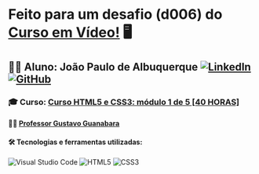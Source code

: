 # Feito para um desafio (d006) do <a href="https://cursoemvideo.com" target="_blank" rel="external">Curso em Vídeo!</a> 🖥️

## 👨‍💻 Aluno: João Paulo de Albuquerque <a href="https://www.linkedin.com/in/jo%C3%A3o-paulo-albuquerque-9873241a6/" target="_blank" rel="external">![LinkedIn](https://img.shields.io/badge/linkedin-%230077B5.svg?style=flat-square&logo=linkedin&logoColor=white)</a> <a href="https://github.com/jpaulo1880?tab=repositories" target="_blank" rel="external">![GitHub](https://img.shields.io/badge/github-%23121011.svg?style=flat-square&logo=github&logoColor=white)</a>

### 🎓 Curso: <a href="https://www.cursoemvideo.com/curso/html5-css3-modulo1/" target="_blank" rel="external">Curso HTML5 e CSS3: módulo 1 de 5 [40 HORAS]</a>

#### 👨‍🏫 <a href="https://github.com/gustavoguanabara/" target="_blank" rel="external">Professor Gustavo Guanabara</a>

#### 🛠️ Tecnologias e ferramentas utilizadas:

![Visual Studio Code](https://img.shields.io/badge/Visual%20Studio%20Code-0078d7.svg?style=for-the-badge&logo=visual-studio-code&logoColor=white) ![HTML5](https://img.shields.io/badge/html5-%23E34F26.svg?style=for-the-badge&logo=html5&logoColor=white) ![CSS3](https://img.shields.io/badge/css3-%231572B6.svg?style=for-the-badge&logo=css3&logoColor=white)
